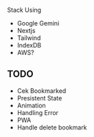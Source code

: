 Stack Using

- Google Gemini
- Nextjs
- Tailwind
- IndexDB
- AWS?

## TODO

- Cek Bookmarked
- Presistent State
- Animation
- Handling Error
- PWA
- Handle delete bookmark
